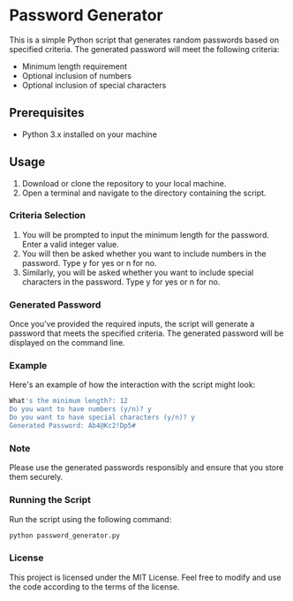 # Password Generator

This is a simple Python script that generates random passwords based on specified criteria. The generated password will meet the following criteria:
- Minimum length requirement
- Optional inclusion of numbers
- Optional inclusion of special characters

## Prerequisites

- Python 3.x installed on your machine

## Usage

1. Download or clone the repository to your local machine.
2. Open a terminal and navigate to the directory containing the script.

### Criteria Selection

1. You will be prompted to input the minimum length for the password. Enter a valid integer value.
2. You will then be asked whether you want to include numbers in the password. Type y for yes or n for no.
3. Similarly, you will be asked whether you want to include special characters in the password. Type y for yes or n for no.

### Generated Password

Once you've provided the required inputs, the script will generate a password that meets the specified criteria. The generated password will be displayed on the command line.

### Example

Here's an example of how the interaction with the script might look:

```bash
What's the minimum length?: 12
Do you want to have numbers (y/n)? y
Do you want to have special characters (y/n)? y
Generated Password: Ab4@Kc2!Dp5#
```

### Note
Please use the generated passwords responsibly and ensure that you store them securely.

### Running the Script

Run the script using the following command:

```bash
python password_generator.py
```

### License
This project is licensed under the MIT License. Feel free to modify and use the code according to the terms of the license.
